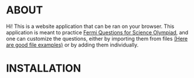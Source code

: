 # ABOUT
Hi! This is a website application that can be ran on your browser. This application is meant to practice [Fermi Questions for Science Olympiad](https://www.soinc.org/fermi-questions-c), and one can customize the questions, either by importing them from files [(Here are good file examples)](https://github.com/landy8697/open-scioly-fermi/tree/master/formatted_test_data) or by adding them individually.

# INSTALLATION


